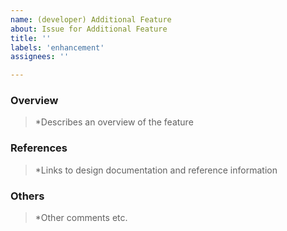 ```yaml
---
name: (developer) Additional Feature
about: Issue for Additional Feature
title: ''
labels: 'enhancement'
assignees: ''

---
```


### Overview

> *Describes an overview of the feature

### References

> *Links to design documentation and reference information

### Others

> *Other comments etc.
